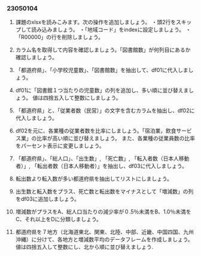 ### 23050104

1. 課題のxlsxを読みこみます。次の操作を追加しましょう。
    ・頭2行をスキップして読み込みましょう。
    ・「地域コード」をindexに設定しましょう。
    ・「R00000」の行を削除しましょう。

2. カラム名を取得して内容を確認しましょう。「図書館数」が何列目にあるか確認しましょう。

3. 「都道府県」、「小学校児童数」、「図書館数」を抽出して、df01に代入しましょう。

4. df01に「図書館１つ当たりの児童数」の列を追加し、多い順に並び替えましょう。
    値は四捨五入して整数にしましょう。

5. 「都道府県」と、「従業者数（民営）」の文字を含むカラムを抽出し、df02に代入しましょう。

6. df02を元に、各業種の従業者数を比率にしましょう。「宿泊業，飲食サービス業」の比率が高い順に並び替えましょう。
    また、各業種の従業員数の比率をパーセント表示に変更しましょう。

7. 「都道府県」、「総人口」、「出生数」, 「死亡数」, 「転入者数（日本人移動者）」, 「転出者数（日本人移動者）」を抽出し、df03に代入しましょう。

8. 転出数より転入数が多い都道府県を抽出してリストにしましょう。

9. 出生数と転入数をプラス、死亡数と転出数をマイナスとして「増減数」の列をdf03に追加しましょう。

10. 増減数がプラスをA、総人口当たりの減少率が０.5％未満をB、1.0％未満をC、それ以上をDに分類しましょう。

11. 都道府県を７地方（北海道東北、関東、北陸、中部、近畿、中国四国、九州沖縄）に分けて、各地方と増減数平均のデータフレームを作成しましょう。
    値は四捨五入して整数にし、北から順に並び替えましょう.
